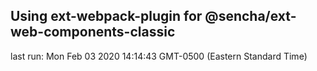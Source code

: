 ## Using ext-webpack-plugin for @sencha/ext-web-components-classic

last run: Mon Feb 03 2020 14:14:43 GMT-0500 (Eastern Standard Time)

